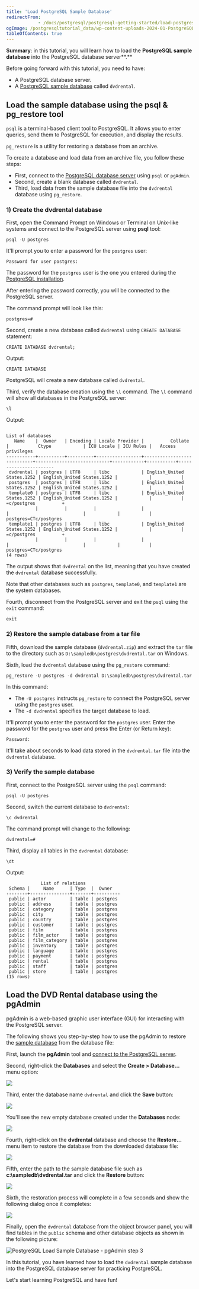 ```yaml
---
title: 'Load PostgreSQL Sample Database'
redirectFrom: 
            - /docs/postgresql/postgresql-getting-started/load-postgresql-sample-database/
ogImage: /postgresqltutorial_data/wp-content-uploads-2024-01-PostgreSQL-create-database-pgadmin4.png
tableOfContents: true
---
```


**Summary**: in this tutorial, you will learn how to load the **PostgreSQL sample database** into the PostgreSQL database server**.**

Before going forward with this tutorial, you need to have:

- A PostgreSQL database server.
- A [PostgreSQL sample database](https://www.postgresqltutorial.com/postgresql-getting-started/postgresql-sample-database/) called `dvdrental`.

## Load the sample database using the psql & pg_restore tool

`psql` is a terminal-based client tool to PostgreSQL. It allows you to enter queries, send them to PostgreSQL for execution, and display the results.

`pg_restore` is a utility for restoring a database from an archive.

To create a database and load data from an archive file, you follow these steps:

- First, connect to the [PostgreSQL database server](https://www.postgresqltutorial.com/postgresql-getting-started/connect-to-postgresql-database/) using `psql` or `pgAdmin`.
- Second, create a blank database called `dvdrental`.
- Third, load data from the sample database file into the `dvdrental` database using `pg_restore`.

### 1) Create the dvdrental database

First, open the Command Prompt on Windows or Terminal on Unix-like systems and connect to the PostgreSQL server using **psql** tool:

```
psql -U postgres
```

It'll prompt you to enter a password for the `postgres` user:

```
Password for user postgres:
```

The password for the `postgres` user is the one you entered during the [PostgreSQL installation](https://www.postgresqltutorial.com/postgresql-getting-started/install-postgresql/).

After entering the password correctly, you will be connected to the PostgreSQL server.

The command prompt will look like this:

```
postgres=#
```

Second, create a new database called `dvdrental` using `CREATE DATABASE` statement:

```
CREATE DATABASE dvdrental;
```

Output:

```
CREATE DATABASE
```

PostgreSQL will create a new database called `dvdrental`.

Third, verify the database creation using the `\l` command. The `\l` command will show all databases in the PostgreSQL server:

```
\l
```

Output:

```
                                                                      List of databases
   Name    |  Owner   | Encoding | Locale Provider |          Collate           |           Ctype            | ICU Locale | ICU Rules |   Access privileges
-----------+----------+----------+-----------------+----------------------------+----------------------------+------------+-----------+-----------------------
 dvdrental | postgres | UTF8     | libc            | English_United States.1252 | English_United States.1252 |            |           |
 postgres  | postgres | UTF8     | libc            | English_United States.1252 | English_United States.1252 |            |           |
 template0 | postgres | UTF8     | libc            | English_United States.1252 | English_United States.1252 |            |           | =c/postgres          +
           |          |          |                 |                            |                            |            |           | postgres=CTc/postgres
 template1 | postgres | UTF8     | libc            | English_United States.1252 | English_United States.1252 |            |           | =c/postgres          +
           |          |          |                 |                            |                            |            |           | postgres=CTc/postgres
(4 rows)
```

The output shows that `dvdrental` on the list, meaning that you have created the `dvdrental` database successfully.

Note that other databases such as `postgres`, `template0`, and `template1` are the system databases.

Fourth, disconnect from the PostgreSQL server and exit the `psql` using the `exit` command:

```
exit
```

### 2) Restore the sample database from a tar file

Fifth, download the sample database (`dvdrental.zip`) and extract the `tar` file to the directory such as `D:\sampledb\postgres\dvdrental.tar` on Windows.

Sixth, load the `dvdrental` database using the `pg_restore` command:

```
pg_restore -U postgres -d dvdrental D:\sampledb\postgres\dvdrental.tar
```

In this command:

- The `-U postgres` instructs `pg_restore` to connect the PostgreSQL server using the `postgres` user.
- The `-d dvdrental` specifies the target database to load.

It'll prompt you to enter the password for the `postgres` user. Enter the password for the `postgres` user and press the Enter (or Return key):

```
Password:
```

It'll take about seconds to load data stored in the `dvdrental.tar` file into the `dvdrental` database.

### 3) Verify the sample database

First, connect to the PostgreSQL server using the `psql` command:

```
psql -U postgres
```

Second, switch the current database to `dvdrental`:

```
\c dvdrental
```

The command prompt will change to the following:

```
dvdrental=#
```

Third, display all tables in the `dvdrental` database:

```
\dt
```

Output:

```
             List of relations
 Schema |     Name      | Type  |  Owner
--------+---------------+-------+----------
 public | actor         | table | postgres
 public | address       | table | postgres
 public | category      | table | postgres
 public | city          | table | postgres
 public | country       | table | postgres
 public | customer      | table | postgres
 public | film          | table | postgres
 public | film_actor    | table | postgres
 public | film_category | table | postgres
 public | inventory     | table | postgres
 public | language      | table | postgres
 public | payment       | table | postgres
 public | rental        | table | postgres
 public | staff         | table | postgres
 public | store         | table | postgres
(15 rows)
```

## Load the DVD Rental database using the pgAdmin

pgAdmin is a web-based graphic user interface (GUI) for interacting with the PostgreSQL server.

The following shows you step-by-step how to use the pgAdmin to restore the [sample database](https://www.postgresqltutorial.com/postgresql-getting-started/postgresql-sample-database/) from the database file:

First, launch the **pgAdmin** tool and [connect to the PostgreSQL server](https://www.postgresqltutorial.com/postgresql-python/connect/).

Second, right-click the **Databases** and select the **Create > Database...** menu option:

![](/postgresqltutorial_data/wp-content-uploads-2024-01-PostgreSQL-create-database-pgadmin4.png)

Third, enter the database name `dvdrental` and click the **Save** button:

![](/postgresqltutorial_data/wp-content-uploads-2024-01-PostgreSQL-create-database-database-name.png)

You'll see the new empty database created under the **Databases** node:

![](/postgresqltutorial_data/wp-content-uploads-2024-01-PostgreSQL-create-database-sample-database.png)

Fourth, right-click on the **dvdrental** database and choose the **Restore...** menu item to restore the database from the downloaded database file:

![](/postgresqltutorial_data/wp-content-uploads-2024-01-PostgreSQL-create-database-restore-db.png)

Fifth, enter the path to the sample database file such as **c:\\sampledb\\dvdrental.tar** and click the **Restore** button:

![](/postgresqltutorial_data/wp-content-uploads-2024-01-PostgreSQL-create-database-restore-from-a-tar-file.png)

Sixth, the restoration process will complete in a few seconds and show the following dialog once it completes:

![](/postgresqltutorial_data/wp-content-uploads-2024-01-PostgreSQL-create-database-completed.png)

Finally, open the `dvdrental` database from the object browser panel, you will find tables in the `public` schema and other database objects as shown in the following picture:

![PostgreSQL Load Sample Database - pgAdmin step 3](/postgresqltutorial_data/wp-content-uploads-2019-05-PostgreSQL-Load-Sample-Database-pgAdmin-step-3.png)

In this tutorial, you have learned how to load the `dvdrental` sample database into the PostgreSQL database server for practicing PostgreSQL.

Let's start learning PostgreSQL and have fun!
